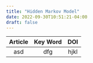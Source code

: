 ```yaml
---
title: "Hidden Markov Model"
date: 2022-09-30T10:51:21-04:00
draft: false
---
```


|Article|Key Word|DOI|
|:---:|:---:|:---:|
|asd|dfg|hjkl|